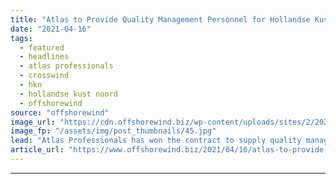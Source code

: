 ```yaml
---
title: "Atlas to Provide Quality Management Personnel for Hollandse Kust Noord"
date: "2021-04-16"
tags: 
  - featured
  - headlines
  - atlas professionals
  - crosswind
  - hkn
  - hollandse kust noord
  - offshorewind
source: "offshorewind"
image_url: "https://cdn.offshorewind.biz/wp-content/uploads/sites/2/2021/04/16145003/Atlas-to-Provide-Quality-Management-Personnel-for-Hollandse-Kust-Noord.jpg"
image_fp: "/assets/img/post_thumbnails/45.jpg"
lead: "Atlas Professionals has won the contract to supply quality management personnel for the Hollandse"
article_url: "https://www.offshorewind.biz/2021/04/16/atlas-to-provide-quality-management-personnel-for-hollandse-kust-noord/"
---
```


---
